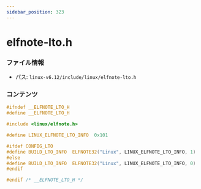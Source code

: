 ```yaml
---
sidebar_position: 323
---
```

# elfnote-lto.h

### ファイル情報

- パス: `linux-v6.12/include/linux/elfnote-lto.h`

### コンテンツ

```h
#ifndef __ELFNOTE_LTO_H
#define __ELFNOTE_LTO_H

#include <linux/elfnote.h>

#define LINUX_ELFNOTE_LTO_INFO	0x101

#ifdef CONFIG_LTO
#define BUILD_LTO_INFO	ELFNOTE32("Linux", LINUX_ELFNOTE_LTO_INFO, 1)
#else
#define BUILD_LTO_INFO	ELFNOTE32("Linux", LINUX_ELFNOTE_LTO_INFO, 0)
#endif

#endif /* __ELFNOTE_LTO_H */

```
